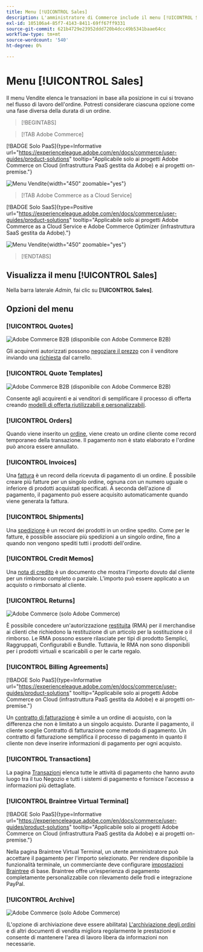```yaml
---
title: Menu [!UICONTROL Sales]
description: L'amministratore di Commerce include il menu [!UICONTROL Sales], che fornisce l'accesso agli strumenti per l'utilizzo degli ordini in base alla posizione all'interno del flusso di lavoro.
exl-id: 105106a4-85f7-4143-8411-69ff67ff9331
source-git-commit: 621b4729e23952ddd720b4dcc49b5341baae64cc
workflow-type: tm+mt
source-wordcount: '540'
ht-degree: 0%

---
```


# Menu [!UICONTROL Sales]

Il menu Vendite elenca le transazioni in base alla posizione in cui si trovano nel flusso di lavoro dell&#39;ordine. Potresti considerare ciascuna opzione come una fase diversa della durata di un ordine.

>[!BEGINTABS]

>[!TAB Adobe Commerce]

[!BADGE Solo PaaS]{type=Informative url="https://experienceleague.adobe.com/en/docs/commerce/user-guides/product-solutions" tooltip="Applicabile solo ai progetti Adobe Commerce on Cloud (infrastruttura PaaS gestita da Adobe) e ai progetti on-premise."}

![Menu Vendite](./assets/admin-menu-sales.png){width="450" zoomable="yes"}

>[!TAB Adobe Commerce as a Cloud Service]

[!BADGE Solo SaaS]{type=Positive url="https://experienceleague.adobe.com/en/docs/commerce/user-guides/product-solutions" tooltip="Applicabile solo ai progetti Adobe Commerce as a Cloud Service e Adobe Commerce Optimizer (infrastruttura SaaS gestita da Adobe)."}

![Menu Vendite](./assets/admin-menu-sales-accs.png){width="450" zoomable="yes"}

>[!ENDTABS]

## Visualizza il menu [!UICONTROL Sales]

Nella barra laterale _Admin_, fai clic su **[!UICONTROL Sales]**.

## Opzioni del menu

### [!UICONTROL Quotes]

![Adobe Commerce B2B](../assets/b2b.svg) (disponibile con Adobe Commerce B2B)

Gli acquirenti autorizzati possono [negoziare il prezzo](../b2b/quotes.md) con il venditore inviando una [richiesta](../b2b/quote-request.md) dal carrello.

### [!UICONTROL Quote Templates]

![Adobe Commerce B2B](../assets/b2b.svg) (disponibile con Adobe Commerce B2B)

Consente agli acquirenti e ai venditori di semplificare il processo di offerta creando [modelli di offerta riutilizzabili e personalizzabili](../b2b/quote-templates-overview.md).

### [!UICONTROL Orders]

Quando viene inserito un [ordine](orders.md), viene creato un ordine cliente come record temporaneo della transazione. Il pagamento non è stato elaborato e l&#39;ordine può ancora essere annullato.

### [!UICONTROL Invoices]

Una [fattura](invoices.md) è un record della ricevuta di pagamento di un ordine. È possibile creare più fatture per un singolo ordine, ognuna con un numero uguale o inferiore di prodotti acquistati specificati. A seconda dell&#39;azione di pagamento, il pagamento può essere acquisito automaticamente quando viene generata la fattura.

### [!UICONTROL Shipments]

Una [spedizione](shipments.md) è un record dei prodotti in un ordine spedito. Come per le fatture, è possibile associare più spedizioni a un singolo ordine, fino a quando non vengono spediti tutti i prodotti dell&#39;ordine.

### [!UICONTROL Credit Memos]

Una [nota di credito](credit-memos.md) è un documento che mostra l&#39;importo dovuto dal cliente per un rimborso completo o parziale. L’importo può essere applicato a un acquisto o rimborsato al cliente.

### [!UICONTROL Returns]

![Adobe Commerce](../assets/adobe-logo.svg) (solo Adobe Commerce)

È possibile concedere un&#39;autorizzazione [restituita](returns.md) (RMA) per il merchandise ai clienti che richiedono la restituzione di un articolo per la sostituzione o il rimborso. Le RMA possono essere rilasciate per tipi di prodotto Semplici, Raggruppati, Configurabili e Bundle. Tuttavia, le RMA non sono disponibili per i prodotti virtuali e scaricabili o per le carte regalo.

### [!UICONTROL Billing Agreements]

[!BADGE Solo PaaS]{type=Informative url="https://experienceleague.adobe.com/en/docs/commerce/user-guides/product-solutions" tooltip="Applicabile solo ai progetti Adobe Commerce on Cloud (infrastruttura PaaS gestita da Adobe) e ai progetti on-premise."}

Un [contratto di fatturazione](paypal-billing-agreements.md) è simile a un ordine di acquisto, con la differenza che non è limitato a un singolo acquisto. Durante il pagamento, il cliente sceglie Contratto di fatturazione come metodo di pagamento. Un contratto di fatturazione semplifica il processo di pagamento in quanto il cliente non deve inserire informazioni di pagamento per ogni acquisto.

### [!UICONTROL Transactions]

La pagina [Transazioni](transactions.md) elenca tutte le attività di pagamento che hanno avuto luogo tra il tuo Negozio e tutti i sistemi di pagamento e fornisce l&#39;accesso a informazioni più dettagliate.

### [!UICONTROL Braintree Virtual Terminal]

[!BADGE Solo PaaS]{type=Informative url="https://experienceleague.adobe.com/en/docs/commerce/user-guides/product-solutions" tooltip="Applicabile solo ai progetti Adobe Commerce on Cloud (infrastruttura PaaS gestita da Adobe) e ai progetti on-premise."}

Nella pagina Braintree Virtual Terminal, un utente amministratore può accettare il pagamento per l&#39;importo selezionato. Per rendere disponibile la funzionalità terminale, un commerciante deve configurare [impostazioni Braintree](braintree.md) di base. Braintree offre un’esperienza di pagamento completamente personalizzabile con rilevamento delle frodi e integrazione PayPal.

### [!UICONTROL Archive]

![Adobe Commerce](../assets/adobe-logo.svg) (solo Adobe Commerce)

(L&#39;opzione di archiviazione deve essere abilitata) [L&#39;archiviazione degli ordini](order-archive.md) e di altri documenti di vendita migliora regolarmente le prestazioni e consente di mantenere l&#39;area di lavoro libera da informazioni non necessarie.
